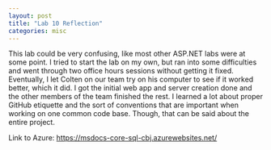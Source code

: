 ```yaml
---
layout: post
title: "Lab 10 Reflection"
categories: misc
---
```


This lab could be very confusing, like most other ASP.NET labs were at some point. I tried to start the lab on my own, but ran into some difficulties and went through two office hours sessions without getting it fixed. Eventually, I let Colten on our team try on his computer to see if it worked better, which it did. I got the initial web app and server creation done and the other members of the team finished the rest. I learned a lot about proper GitHub etiquette and the sort of conventions that are important when working on one common code base. Though, that can be said about the entire project. <br>

Link to Azure: https://msdocs-core-sql-cbj.azurewebsites.net/

